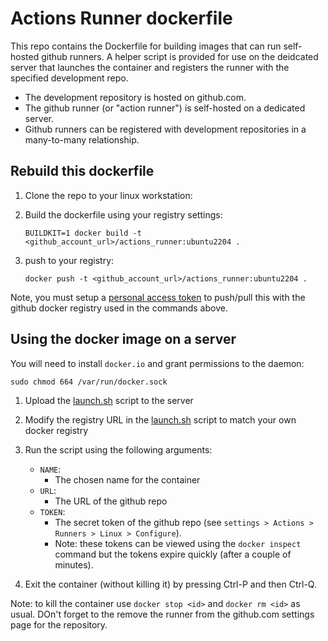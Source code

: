 # Actions Runner dockerfile

This repo contains the Dockerfile for building images that can run self-hosted github runners. A helper script is provided for use on the deidcated server that launches the container and registers the runner with the specified development repo.

- The development repository is hosted on github.com.
- The github runner (or "action runner") is self-hosted on a dedicated server.
- Github runners can be registered with development repositories in a many-to-many relationship. 



## Rebuild this dockerfile 

1. Clone the repo to your linux workstation:
2. Build the dockerfile using your registry settings:

    ```
    BUILDKIT=1 docker build -t <github_account_url>/actions_runner:ubuntu2204 .
    ```

3. push to your registry:

    ```
    docker push -t <github_account_url>/actions_runner:ubuntu2204 .
    ```

Note, you must setup a [personal access token](https://docs.github.com/en/packages/working-with-a-github-packages-registry/working-with-the-container-registry#authenticating-to-the-container-registry) to push/pull this with the github docker registry used in the commands above.

## Using the docker image on a server

You will need to install `docker.io` and grant permissions to the daemon:

```
sudo chmod 664 /var/run/docker.sock
```

1. Upload the [launch.sh](launch.sh) script to the server
2. Modify the registry URL in the [launch.sh](launch.sh) script to match your own docker registry
3. Run the script using the following arguments:

    - `NAME`: 
        - The chosen name for the container
    - `URL`: 
        - The URL of the github repo
    - `TOKEN`: 
        - The secret token of the github repo (see `settings > Actions > Runners > Linux > Configure`). 
        - Note: these tokens can be viewed using the `docker inspect` command but the tokens expire quickly (after a couple of minutes).

4. Exit the container (without killing it) by pressing Ctrl-P and then Ctrl-Q.

Note: to kill the container use `docker stop <id>` and `docker rm <id>` as usual. DOn't forget to the remove the runner from the github.com settings page for the repository.
